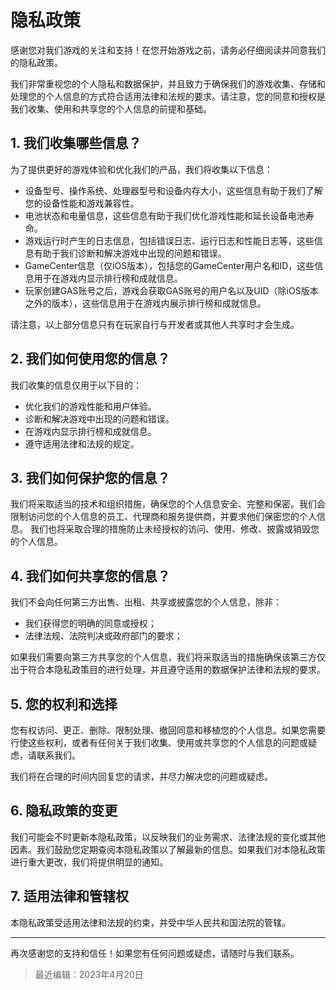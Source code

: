# 隐私政策

感谢您对我们游戏的关注和支持！在您开始游戏之前，请务必仔细阅读并同意我们的隐私政策。

我们非常重视您的个人隐私和数据保护，并且致力于确保我们的游戏收集、存储和处理您的个人信息的方式符合适用法律和法规的要求。请注意，您的同意和授权是我们收集、使用和共享您的个人信息的前提和基础。

## 1. 我们收集哪些信息？

为了提供更好的游戏体验和优化我们的产品，我们将收集以下信息：

- 设备型号、操作系统、处理器型号和设备内存大小，这些信息有助于我们了解您的设备性能和游戏兼容性。
- 电池状态和电量信息，这些信息有助于我们优化游戏性能和延长设备电池寿命。
- 游戏运行时产生的日志信息，包括错误日志、运行日志和性能日志等，这些信息有助于我们诊断和解决游戏中出现的问题和错误。
- GameCenter信息（仅iOS版本），包括您的GameCenter用户名和ID，这些信息用于在游戏内显示排行榜和成就信息。
- 玩家创建GAS账号之后，游戏会获取GAS账号的用户名以及UID（除iOS版本之外的版本），这些信息用于在游戏内展示排行榜和成就信息。

请注意，以上部分信息只有在玩家自行与开发者或其他人共享时才会生成。

## 2. 我们如何使用您的信息？
我们收集的信息仅用于以下目的：

- 优化我们的游戏性能和用户体验。
- 诊断和解决游戏中出现的问题和错误。
- 在游戏内显示排行榜和成就信息。
- 遵守适用法律和法规的规定。

## 3. 我们如何保护您的信息？

我们将采取适当的技术和组织措施，确保您的个人信息安全、完整和保密。我们会限制访问您的个人信息的员工、代理商和服务提供商，并要求他们保密您的个人信息。
我们也将采取合理的措施防止未经授权的访问、使用、修改、披露或销毁您的个人信息。

## 4. 我们如何共享您的信息？
我们不会向任何第三方出售、出租、共享或披露您的个人信息，除非：

- 我们获得您的明确的同意或授权；
- 法律法规、法院判决或政府部门的要求；

如果我们需要向第三方共享您的个人信息，我们将采取适当的措施确保该第三方仅出于符合本隐私政策目的进行处理，并且遵守适用的数据保护法律和法规的要求。

## 5. 您的权利和选择

您有权访问、更正、删除、限制处理、撤回同意和移植您的个人信息。如果您需要行使这些权利，或者有任何关于我们收集、使用或共享您的个人信息的问题或疑虑，请联系我们。

我们将在合理的时间内回复您的请求，并尽力解决您的问题或疑虑。

## 6. 隐私政策的变更

我们可能会不时更新本隐私政策，以反映我们的业务需求、法律法规的变化或其他因素。我们鼓励您定期查阅本隐私政策以了解最新的信息。如果我们对本隐私政策进行重大更改，我们将提供明显的通知。

## 7. 适用法律和管辖权
本隐私政策受适用法律和法规的约束，并受中华人民共和国法院的管辖。

--------

再次感谢您的支持和信任！如果您有任何问题或疑虑，请随时与我们联系。

> 最近编辑：2023年4月20日